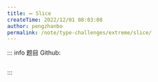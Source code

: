 ```yaml
---
title: ➖ Slice
createTime: 2022/12/01 08:03:08
author: pengzhanbo
permalink: /note/type-challenges/extreme/slice/
---
```


::: info 题目
Github: []()

```ts
```
:::
